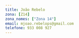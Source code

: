 ```yaml
---
title: João Rebelo
zona: [Z14]
zona_nomes: ["Zona 14"]
email: mjoao.rebelops@gmail.com
telefone: 933 008 927
---
```


